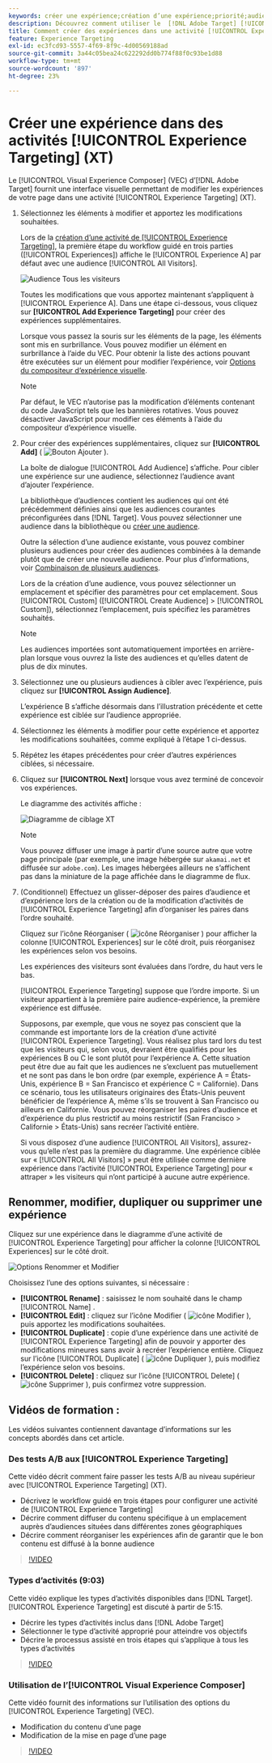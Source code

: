 ```yaml
---
keywords: créer une expérience;création d’une expérience;priorité;audience;expérience;compositeur d’expérience visuelle
description: Découvrez comment utiliser le  [!DNL Adobe Target] [!UICONTROL Visual Experience Composer] (VEC) pour créer et modifier des expériences sur votre page dans une activité [!UICONTROL Experience Targeting] (XT).
title: Comment créer des expériences dans une activité [!UICONTROL Experience Targeting] ?
feature: Experience Targeting
exl-id: ec3fcd93-5557-4f69-8f9c-4d00569188ad
source-git-commit: 3a44c05bea24c622292dd0b774f88f0c93be1d88
workflow-type: tm+mt
source-wordcount: '897'
ht-degree: 23%

---
```


# Créer une expérience dans des activités [!UICONTROL Experience Targeting] (XT)

Le [!UICONTROL Visual Experience Composer] (VEC) d’[!DNL Adobe Target] fournit une interface visuelle permettant de modifier les expériences de votre page dans une activité [!UICONTROL Experience Targeting] (XT).

1. Sélectionnez les éléments à modifier et apportez les modifications souhaitées.

   Lors de la [création d’une activité de [!UICONTROL Experience Targeting]](/help/main/c-activities/t-experience-target/t-xt-create/xt-create.md), la première étape du workflow guidé en trois parties ([!UICONTROL Experiences]) affiche le [!UICONTROL Experience A] par défaut avec une audience [!UICONTROL All Visitors].

   ![Audience Tous les visiteurs](/help/main/c-activities/t-experience-target/t-xt-create/assets/all-visitors-new.png)

   Toutes les modifications que vous apportez maintenant s’appliquent à [!UICONTROL Experience A]. Dans une étape ci-dessous, vous cliquez sur **[!UICONTROL Add Experience Targeting]** pour créer des expériences supplémentaires.

   Lorsque vous passez la souris sur les éléments de la page, les éléments sont mis en surbrillance. Vous pouvez modifier un élément en surbrillance à l’aide du VEC. Pour obtenir la liste des actions pouvant être exécutées sur un élément pour modifier l’expérience, voir [Options du compositeur d’expérience visuelle](/help/main/c-experiences/c-visual-experience-composer/viztarget-options.md).

   >[!NOTE]
   >
   >Par défaut, le VEC n’autorise pas la modification d’éléments contenant du code JavaScript tels que les bannières rotatives. Vous pouvez désactiver JavaScript pour modifier ces éléments à l’aide du compositeur d’expérience visuelle.

1. Pour créer des expériences supplémentaires, cliquez sur **[!UICONTROL Add]** ( ![Bouton Ajouter](/help/main/assets/icons/Add.svg) ).

   La boîte de dialogue [!UICONTROL Add Audience] s’affiche. Pour cibler une expérience sur une audience, sélectionnez l’audience avant d’ajouter l’expérience.

   La bibliothèque d’audiences contient les audiences qui ont été précédemment définies ainsi que les audiences courantes préconfigurées dans [!DNL Target]. Vous pouvez sélectionner une audience dans la bibliothèque ou [créer une audience](/help/main/c-target/c-audiences/audiences.md#concept_65BE870D290E412D8BBF557EEA67C271).

   Outre la sélection d’une audience existante, vous pouvez combiner plusieurs audiences pour créer des audiences combinées à la demande plutôt que de créer une nouvelle audience. Pour plus d’informations, voir [Combinaison de plusieurs audiences](/help/main/c-target/combining-multiple-audiences.md#concept_A7386F1EA4394BD2AB72399C225981E5).

   Lors de la création d’une audience, vous pouvez sélectionner un emplacement et spécifier des paramètres pour cet emplacement. Sous [!UICONTROL Custom] ([!UICONTROL Create Audience] > [!UICONTROL Custom]), sélectionnez l’emplacement, puis spécifiez les paramètres souhaités.

   >[!NOTE]
   >
   >Les audiences importées sont automatiquement importées en arrière-plan lorsque vous ouvrez la liste des audiences et qu’elles datent de plus de dix minutes.

1. Sélectionnez une ou plusieurs audiences à cibler avec l’expérience, puis cliquez sur **[!UICONTROL Assign Audience]**.

   L’expérience B s’affiche désormais dans l’illustration précédente et cette expérience est ciblée sur l’audience appropriée.

1. Sélectionnez les éléments à modifier pour cette expérience et apportez les modifications souhaitées, comme expliqué à l’étape 1 ci-dessus.

1. Répétez les étapes précédentes pour créer d’autres expériences ciblées, si nécessaire.

1. Cliquez sur **[!UICONTROL Next]** lorsque vous avez terminé de concevoir vos expériences.

   Le diagramme des activités affiche :

   ![Diagramme de ciblage XT](/help/main/c-activities/t-experience-target/t-xt-create/assets/xt_diagram-refresh.png)

   >[!NOTE]
   >
   >Vous pouvez diffuser une image à partir d’une source autre que votre page principale (par exemple, une image hébergée sur `akamai.net` et diffusée sur `adobe.com`). Les images hébergées ailleurs ne s’affichent pas dans la miniature de la page affichée dans le diagramme de flux.

1. (Conditionnel) Effectuez un glisser-déposer des paires d’audience et d’expérience lors de la création ou de la modification d’activités de [!UICONTROL Experience Targeting] afin d’organiser les paires dans l’ordre souhaité.

   Cliquez sur l’icône Réorganiser ( ![icône Réorganiser](/help/main/assets/icons/Reorder.svg) ) pour afficher la colonne [!UICONTROL Experiences] sur le côté droit, puis réorganisez les expériences selon vos besoins.

   Les expériences des visiteurs sont évaluées dans l’ordre, du haut vers le bas.

   [!UICONTROL Experience Targeting] suppose que l’ordre importe. Si un visiteur appartient à la première paire audience-expérience, la première expérience est diffusée.

   Supposons, par exemple, que vous ne soyez pas conscient que la commande est importante lors de la création d’une activité [!UICONTROL Experience Targeting]. Vous réalisez plus tard lors du test que les visiteurs qui, selon vous, devraient être qualifiés pour les expériences B ou C le sont plutôt pour l’expérience A. Cette situation peut être due au fait que les audiences ne s’excluent pas mutuellement et ne sont pas dans le bon ordre (par exemple, expérience A = États-Unis, expérience B = San Francisco et expérience C = Californie). Dans ce scénario, tous les utilisateurs originaires des États-Unis peuvent bénéficier de l’expérience A, même s’ils se trouvent à San Francisco ou ailleurs en Californie. Vous pouvez réorganiser les paires d’audience et d’expérience du plus restrictif au moins restrictif (San Francisco > Californie > États-Unis) sans recréer l’activité entière.

   Si vous disposez d’une audience [!UICONTROL All Visitors], assurez-vous qu’elle n’est pas la première du diagramme. Une expérience ciblée sur « [!UICONTROL All Visitors] » peut être utilisée comme dernière expérience dans l’activité [!UICONTROL Experience Targeting] pour « attraper » les visiteurs qui n’ont participé à aucune autre expérience.

## Renommer, modifier, dupliquer ou supprimer une expérience

Cliquez sur une expérience dans le diagramme d’une activité de [!UICONTROL Experience Targeting] pour afficher la colonne [!UICONTROL Experiences] sur le côté droit.

![Options Renommer et Modifier](/help/main/c-activities/t-experience-target/t-xt-create/assets/experience_edit-refresh.png)

Choisissez l’une des options suivantes, si nécessaire :

* **[!UICONTROL Rename]** : saisissez le nom souhaité dans le champ [!UICONTROL Name] .
* **[!UICONTROL Edit]** : cliquez sur l’icône Modifier ( ![icône Modifier](/help/main/assets/icons/Edit.svg) ), puis apportez les modifications souhaitées.
* **[!UICONTROL Duplicate]** : copie d’une expérience dans une activité de [!UICONTROL Experience Targeting] afin de pouvoir y apporter des modifications mineures sans avoir à recréer l’expérience entière. Cliquez sur l’icône [!UICONTROL Duplicate] ( ![icône Dupliquer](/help/main/assets/icons/Duplicate.svg) ), puis modifiez l’expérience selon vos besoins.
* **[!UICONTROL Delete]** : cliquez sur l’icône [!UICONTROL Delete] (![icône Supprimer](/help/main/assets/icons/Delete.svg) ), puis confirmez votre suppression.

## Vidéos de formation :

Les vidéos suivantes contiennent davantage d’informations sur les concepts abordés dans cet article.

### Des tests A/B aux [!UICONTROL Experience Targeting]

Cette vidéo décrit comment faire passer les tests A/B au niveau supérieur avec [!UICONTROL Experience Targeting] (XT).

* Décrivez le workflow guidé en trois étapes pour configurer une activité de [!UICONTROL Experience Targeting]
* Décrire comment diffuser du contenu spécifique à un emplacement auprès d’audiences situées dans différentes zones géographiques
* Décrire comment réorganiser les expériences afin de garantir que le bon contenu est diffusé à la bonne audience

>[!VIDEO](https://video.tv.adobe.com/v/38301?captions=fre_fr)

### Types d’activités (9:03)

Cette vidéo explique les types d’activités disponibles dans [!DNL Target]. [!UICONTROL Experience Targeting] est discuté à partir de 5:15.

* Décrire les types d’activités inclus dans [!DNL Adobe Target]
* Sélectionner le type d’activité approprié pour atteindre vos objectifs
* Décrire le processus assisté en trois étapes qui s’applique à tous les types d’activités

>[!VIDEO](https://video.tv.adobe.com/v/29340?captions=fre_fr)

### Utilisation de l’[!UICONTROL Visual Experience Composer]

Cette vidéo fournit des informations sur l’utilisation des options du [!UICONTROL Experience Targeting] (VEC).

* Modification du contenu d’une page
* Modification de la mise en page d’une page

>[!VIDEO](https://video.tv.adobe.com/v/29229?captions=fre_fr)
